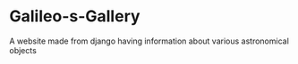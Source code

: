 # Galileo-s-Gallery
A website made from django having information about various astronomical objects

